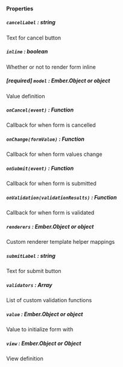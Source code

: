 #### Properties

##### `cancelLabel` : *string*

Text for cancel button

##### `inline` : *boolean*

Whether or not to render form inline

##### **[required]** `model` : *Ember.Object or object*

Value definition

##### `onCancel(event)` : *Function*

Callback for when form is cancelled

##### `onChange(formValue)` : *Function*

Callback for when form values change

##### `onSubmit(event)` : *Function*

Callback for when form is submitted

##### `onValidation(validationResults)` : *Function*

Callback for when form is validated

##### `renderers` : *Ember.Object or object*

Custom renderer template helper mappings

##### `submitLabel` : *string*

Text for submit button

##### `validators` : *Array<Function>*

List of custom validation functions

##### `value` : *Ember.Object or object*

Value to initialize form with

##### `view` : *Ember.Object or Object*

View definition
